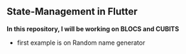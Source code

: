 ## State-Management in Flutter
**In this repository, I will be working on BLOCS and CUBITS**
- first example is on Random name generator


